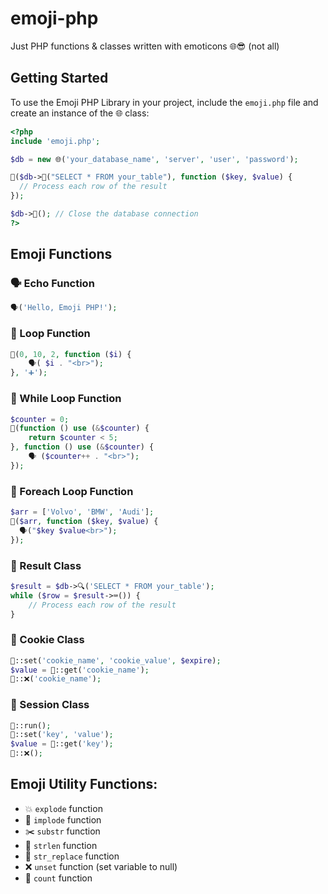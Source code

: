 # emoji-php
Just PHP functions &amp; classes written with emoticons 🌐😎 (not all)

## Getting Started
To use the Emoji PHP Library in your project, include the `emoji.php` file and create an instance of the 🌐 class:

```php
<?php
include 'emoji.php';

$db = new 🌐('your_database_name', 'server', 'user', 'password');

🔂($db->🔎("SELECT * FROM your_table"), function ($key, $value) {
  // Process each row of the result
});

$db->🚫(); // Close the database connection
?>
```
## Emoji Functions

### 🗣️ Echo Function
```php
🗣️('Hello, Emoji PHP!');
```

### 🔄 Loop Function
```php
🔄(0, 10, 2, function ($i) {
    🗣️( $i . "<br>");
}, '➕');
```

### 🔁 While Loop Function
```php
$counter = 0;
🔁(function () use (&$counter) {
    return $counter < 5;
}, function () use (&$counter) {
    🗣️ ($counter++ . "<br>");
});
```

### 🔄 Foreach Loop Function
```php
$arr = ['Volvo', 'BMW', 'Audi'];
🔂($arr, function ($key, $value) {
  🗣️("$key $value<br>");
});
```

### 💾 Result Class
```php
$result = $db->🔍('SELECT * FROM your_table');
while ($row = $result->⌨️()) {
    // Process each row of the result
}
```

### 🍪 Cookie Class
```php
🍪::set('cookie_name', 'cookie_value', $expire);
$value = 🍪::get('cookie_name');
🍪::❌('cookie_name');
```

### 📑 Session Class
```php
📑::run();
📑::set('key', 'value');
$value = 📑::get('key');
📑::❌();
```

## Emoji Utility Functions:
* 💥 `explode` function
* 🧳 `implode` function
* ✂️ `substr` function
* 📏 `strlen` function
* 🔀 `str_replace` function
* ❌ `unset` function (set variable to null)
* 🔢 `count` function
